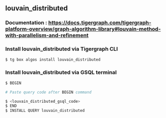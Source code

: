 ## louvain_distributed
### Documentation : https://docs.tigergraph.com/tigergraph-platform-overview/graph-algorithm-library#louvain-method-with-parallelism-and-refinement
### Install louvain_distributed via Tigergraph CLI
```bash
$ tg box algos install louvain_distributed
```
### Install louvain_distributed via GSQL terminal
```bash
$ BEGIN 

# Paste query code after BEGIN command

$ <louvain_distributed_gsql_code>
$ END 
$ INSTALL QUERY louvain_distributed
```